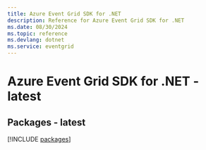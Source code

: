 ```yaml
---
title: Azure Event Grid SDK for .NET
description: Reference for Azure Event Grid SDK for .NET
ms.date: 08/30/2024
ms.topic: reference
ms.devlang: dotnet
ms.service: eventgrid
---
```

# Azure Event Grid SDK for .NET - latest
## Packages - latest
[!INCLUDE [packages](event-grid-index.md)]
